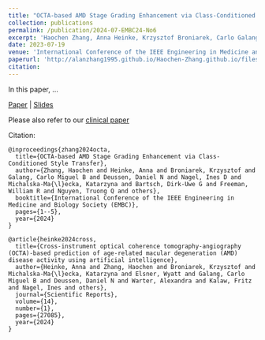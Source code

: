 ```yaml
---
title: "OCTA-based AMD Stage Grading Enhancement via Class-Conditioned Style Transfer"
collection: publications
permalink: /publication/2024-07-EMBC24-No6
excerpt: 'Haochen Zhang, Anna Heinke, Krzysztof Broniarek, Carlo Galang, Daniel Deussen, Ines Nagel, Katarzyna Michalska-Małecka, Dirk-Uwe Bartsch, William Freeman, Truong Nguyen, Cheolhong An'
date: 2023-07-19
venue: 'International Conference of the IEEE Engineering in Medicine and Biology Society (EMBC)'
paperurl: 'http://alanzhang1995.github.io/Haochen-Zhang.github.io/files/EMBC2024_OCTA-based_AMD_Stage_Grading_Enhancement_via_Class-Conditioned_Style_Transfer.pdf'
citation: 
---
```



In this paper, ...

[Paper](https://ieeexplore.ieee.org/abstract/document/10782262) &#124; [Slides](http://alanzhang1995.github.io/Haochen-Zhang.github.io/files/EMBC2024_Slides_UCSanDiego-PresentationTemplate-BlueNotch-16x9.pdf)

Please also refer to our [clinical paper](https://www.nature.com/articles/s41598-024-78327-0)

Citation: 
```
@inproceedings{zhang2024octa,
  title={OCTA-based AMD Stage Grading Enhancement via Class-Conditioned Style Transfer},
  author={Zhang, Haochen and Heinke, Anna and Broniarek, Krzysztof and Galang, Carlo Miguel B and Deussen, Daniel N and Nagel, Ines D and Michalska-Ma{\l}ecka, Katarzyna and Bartsch, Dirk-Uwe G and Freeman, William R and Nguyen, Truong Q and others},
  booktitle={International Conference of the IEEE Engineering in Medicine and Biology Society (EMBC)},
  pages={1--5},
  year={2024}
}
```
```
@article{heinke2024cross,
  title={Cross-instrument optical coherence tomography-angiography (OCTA)-based prediction of age-related macular degeneration (AMD) disease activity using artificial intelligence},
  author={Heinke, Anna and Zhang, Haochen and Broniarek, Krzysztof and Michalska-Ma{\l}ecka, Katarzyna and Elsner, Wyatt and Galang, Carlo Miguel B and Deussen, Daniel N and Warter, Alexandra and Kalaw, Fritz and Nagel, Ines and others},
  journal={Scientific Reports},
  volume={14},
  number={1},
  pages={27085},
  year={2024}
}
```
